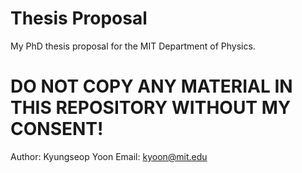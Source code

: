 # Thesis Proposal

My PhD thesis proposal for the MIT Department of Physics.

# DO NOT COPY ANY MATERIAL IN THIS REPOSITORY WITHOUT MY CONSENT!

Author: Kyungseop Yoon
Email: kyoon@mit.edu
